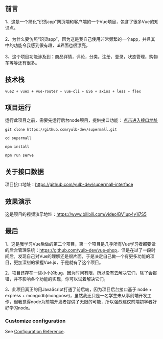 ## 前言

1、这是一个简化“识货app”网页端和客户端的一个Vue项目，包含了很多Vue的知识点。<br />
<br />
2、为什么要仿照“识货app”，因为这是我自己使用非常频繁的一个app，并且其中的功能令我感到很有趣，ui界面也很漂亮。<br />
<br />
3、这个项目功能涉及到：商品详情，评论，分类，注册，登录，状态管理，购物车等等还有很多。<br />

## 技术栈
```
vue2 + vuex + vue-router + vue-cli + ES6 + axios + less + flex
```

## 项目运行
运行此项目之前，需要先运行后台node项目，提供接口功能：
[点击进入接口地址](https://github.com/yulb-dev/supermall-interface)
```
git clone https://github.com/yulb-dev/supermall.git  

cd supermall

npm install

npm run serve
```
## 关于接口数据
项目接口地址：<https://github.com/yulb-dev/supermall-interface>

## 效果演示
这是项目的视频演示地址：<https://www.bilibili.com/video/BV1up4y1i7S5>

## 最后
1、这是我学习Vue后做的第二个项目，第一个项目是几乎所有Vue学习者都要做的后台管理系统：<https://github.com/yulb-dev/vue-shop>，但是在过了一段时间后，发现自己对Vue的理解还是很片面，于是决定自己做一个有更多功能的项目，更加深刻的掌握Vue.js，于是就有了这个项目。

2、项目还存在一些小小的bug，因为时间有限，所以没有去解决它们，除了会报错，并不影响各个功能的实现，你可以试着解决它们。

3、此项目真正的用JavaScript打通了前后端，因为项目后台接口基于 node + express + mongodb(mongoose)，虽然我还只是一名学生未从事前端开发工作，但我觉得node为前端开发者提供了无限的可能，所以强烈建议前端初学者好好学习node。

### Customize configuration
See [Configuration Reference](https://cli.vuejs.org/config/).
